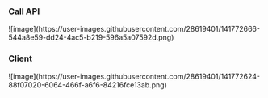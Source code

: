 <h3>Call API</h3>
![image](https://user-images.githubusercontent.com/28619401/141772666-544a8e59-dd24-4ac5-b219-596a5a07592d.png)


<h3>Client</h3>
![image](https://user-images.githubusercontent.com/28619401/141772624-88f07020-6064-466f-a6f6-84216fce13ab.png)

